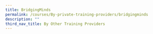 ```yaml
---
title: BridgingMinds
permalink: /courses/By-private-training-providers/bridgingminds
description: ""
third_nav_title: By Other Training Providers
---
```



